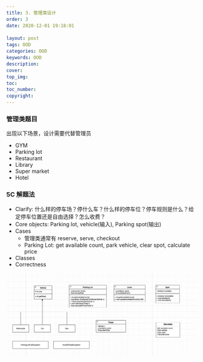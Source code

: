 ```yaml
---
title: 3. 管理类设计
order: 3
date: 2020-12-01 19:18:01

layout: post
tags: OOD
categories: OOD
keywords: OOD
description:
cover:
top_img:
toc:
toc_number:
copyright:
---
```


### 管理类题目

出现以下场景，设计需要代替管理员

- GYM
- Parking lot
- Restaurant
- Library
- Super market
- Hotel

### 5C 解题法

- Clarify: 什么样的停车场？停什么车？什么样的停车位？停车规则是什么？给定停车位置还是自由选择？怎么收费？
- Core objects: Parking lot, vehicle(输入), Parking spot(输出)
- Cases
  - 管理类通常有 reserve, serve, checkout
  - Parking Lot: get available count, park vehicle, clear spot, calculate price
- Classes
- Correctness

![image tooltip here](./assets/4.png)
